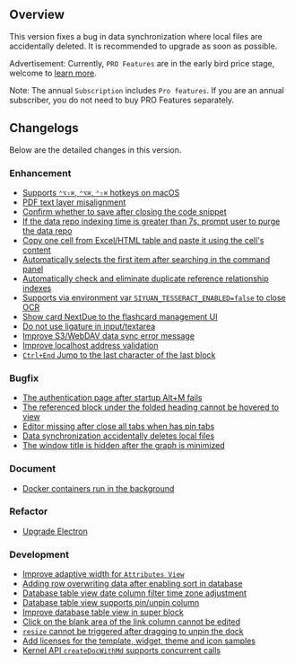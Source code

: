 ## Overview

This version fixes a bug in data synchronization where local files are accidentally deleted. It is recommended to upgrade as soon as possible.

Advertisement: Currently, `PRO Features` are in the early bird price stage, welcome to [learn more](https://b3log.org/siyuan/en/pricing.html).

Note: The annual `Subscription` includes `Pro features`. If you are an annual subscriber, you do not need to buy PRO Features separately.

## Changelogs

Below are the detailed changes in this version.

### Enhancement

* [Supports `⌃⌥⇧⌘`, `⌃⌥⌘`, `⌃⇧⌘` hotkeys on macOS](https://github.com/siyuan-note/siyuan/issues/9220)
* [PDF text layer misalignment](https://github.com/siyuan-note/siyuan/issues/9600)
* [Confirm whether to save after closing the code snippet](https://github.com/siyuan-note/siyuan/issues/9604)
* [If the data repo indexing time is greater than 7s, prompt user to purge the data repo](https://github.com/siyuan-note/siyuan/issues/9613)
* [Copy one cell from Excel/HTML table and paste it using the cell's content](https://github.com/siyuan-note/siyuan/issues/9614)
* [Automatically selects the first item after searching in the command panel](https://github.com/siyuan-note/siyuan/issues/9616)
* [Automatically check and eliminate duplicate reference relationship indexes](https://github.com/siyuan-note/siyuan/issues/9618)
* [Supports via environment var `SIYUAN_TESSERACT_ENABLED=false` to close OCR](https://github.com/siyuan-note/siyuan/issues/9619)
* [Show card NextDue to the flashcard management UI](https://github.com/siyuan-note/siyuan/pull/9621)
* [Do not use ligature in input/textarea](https://github.com/siyuan-note/siyuan/issues/9623)
* [Improve S3/WebDAV data sync error message](https://github.com/siyuan-note/siyuan/issues/9626)
* [Improve localhost address validation](https://github.com/siyuan-note/siyuan/pull/9634)
* [`Ctrl+End` Jump to the last character of the last block](https://github.com/siyuan-note/siyuan/issues/9642)

### Bugfix

* [The authentication page after startup Alt+M fails](https://github.com/siyuan-note/siyuan/issues/9575)
* [The referenced block under the folded heading cannot be hovered to view](https://github.com/siyuan-note/siyuan/issues/9582)
* [Editor missing after close all tabs when has pin tabs](https://github.com/siyuan-note/siyuan/issues/9624)
* [Data synchronization accidentally deletes local files](https://github.com/siyuan-note/siyuan/issues/9631)
* [The window title is hidden after the graph is minimized](https://github.com/siyuan-note/siyuan/issues/9638)

### Document

* [Docker containers run in the background](https://github.com/siyuan-note/siyuan/pull/9602)

### Refactor

* [Upgrade Electron](https://github.com/siyuan-note/siyuan/issues/9611)

### Development

* [Improve adaptive width for `Attributes View`](https://github.com/siyuan-note/siyuan/pull/9280)
* [Adding row overwriting data after enabling sort in database](https://github.com/siyuan-note/siyuan/issues/9599)
* [Database table view date column filter time zone adjustment](https://github.com/siyuan-note/siyuan/issues/9610)
* [Database table view supports pin/unpin column](https://github.com/siyuan-note/siyuan/pull/9617)
* [Improve database table view in super block](https://github.com/siyuan-note/siyuan/issues/9620)
* [Click on the blank area of the link column cannot be edited](https://github.com/siyuan-note/siyuan/issues/9632)
* [`resize` cannot be triggered after dragging to unpin the dock](https://github.com/siyuan-note/siyuan/issues/9640)
* [Add licenses for the template, widget, theme and icon samples](https://github.com/siyuan-note/siyuan/issues/9641)
* [Kernel API `createDocWithMd` supports concurrent calls](https://github.com/siyuan-note/siyuan/issues/9644)
